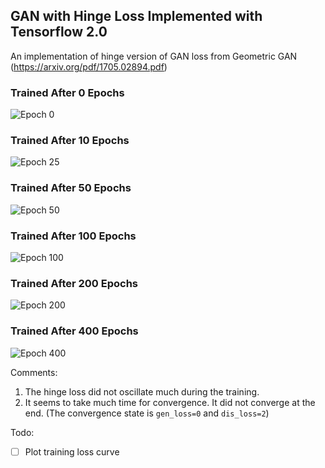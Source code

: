 ## GAN with Hinge Loss Implemented with Tensorflow 2.0

An implementation of hinge version of GAN loss from Geometric GAN (https://arxiv.org/pdf/1705.02894.pdf)

### Trained After 0 Epochs
![Epoch 0](../master/samples/000.jpg?raw=true)

### Trained After 10 Epochs
![Epoch 25](../master/samples/010.jpg?raw=true)

### Trained After 50 Epochs
![Epoch 50](../master/samples/050.jpg?raw=true)

### Trained After 100 Epochs
![Epoch 100](../master/samples/100.jpg?raw=true)

### Trained After 200 Epochs
![Epoch 200](../master/samples/200.jpg?raw=true)

### Trained After 400 Epochs
![Epoch 400](../master/samples/400.jpg?raw=true)

Comments:
1. The hinge loss did not oscillate much during the training.
2. It seems to take much time for convergence. It did not converge at the end. (The convergence state is `gen_loss=0` and `dis_loss=2`)

Todo:
- [ ] Plot training loss curve
